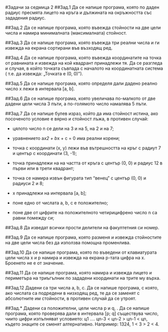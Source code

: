 #Задачи за седмица 2
##Зад.1
Да се напише програма, която по даден радиус пресмята лицето на кръга и дължината на окръжността със зададения радиус.

##Зад.2
Да се напише програма, която въвежда стойности на две цели числа и намира минималната (максималната) стойност.

##Зад.3
Да се напише програма, която въвежда три реални числа и ги извежда на екрана сортирани във възходящ ред.

##Зад.4
Да се напише програма, която въвежда координатите на точка от равнината и извежда на кой квадрант принадлежи тя. Да се разгледа и случая, в който точката съвпада с началото на координатната система ( т.е. да извежда: „Точката е (0, 0)").

##Зад.5
Да се напише програма, която определя дали дадено реално число х лежи в интервала [a, b].

##Зад.6
Да се напише програма, която увеличава по-малкото от две дадени цели числа 3 пъти, а по-голямото число намалява 5 пъти.

##Зад.7
Да се напише булев израз, който да има стойност истина, ако посоченото условие е вярно и стойност лъжа, в противен случай: 

* цялото число n се дели на 3 и на 5, на 2 и на 7; 

* уравнението a*x2 + b*x + c = 0 има реални корени; 

* точка с координати (x, y)  лежи във вътрешността на кръг с радиут 7 и център с координати (3, -1); 

* точка принадлежи на на частта от кръга с център (0, 0) и радиус 12 в първи или в трети квадрант; 

* точка се намира извън фигурата  тип “венец” с център (0, 0) и радиуси 2 и 8; 

* x принадлежи на интервала [a, b]; 

* поне едно от числата a, b, c е положително; 

* поне две от цифрите на положителното четирицифрено число n са равни помежду си; 

##Зад.8
Да изведат всички прости делители на факултетния си номер. 

##Зад.9
Да се напише програма, която разменя и извежда стойностите на две цели числа без да използва помощна променлива.

##Зад.10
Да се напише програма, която по въведени от клавиатурата цели числа x и p намира и извежда на екрана p-тата цифра на x. Броенето не е от значение.

##Зад.11
Да се напише програма, която намира и извежда лицето и периметъра на триъгълник по зададени координати на трите му върха.

##Зад.12
Дадени са три числа a, b, c. Да се напише програма, с която, ако числата са подредени в низходящ ред, те да се заменят с абсолютните им стойности, в противен случай да се утроят.

##Зад.*
Дадени са положителни, цели числа p и q,      . Да се напише програма, която проверява дали в интервала [p; q] съществува число, чиито цифри изпълняват условието:
ц1 .... цn-3 < цn-2 > цn-1 < цn, където знаците се сменят алтернативно.
Например: 1324, 1 < 3 > 2 < 4.
